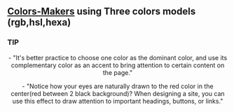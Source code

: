 ## [Colors-Makers](https://zenab12.github.io/Freecodecamp-Colors-Markers/) using Three colors models (rgb,hsl,hexa)

### TIP

<p align="center">
- "It's better practice to choose one color as the dominant color, and use its complementary color as an accent to bring attention to certain content on the page."
</p>

<p align="center">
- "Notice how your eyes are naturally drawn to the red color in the center(red between 2 black background)? When designing a site, you can use this effect to draw attention to important headings, buttons, or links."
</p>

